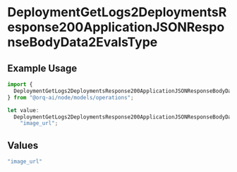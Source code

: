 # DeploymentGetLogs2DeploymentsResponse200ApplicationJSONResponseBodyData2EvalsType

## Example Usage

```typescript
import {
  DeploymentGetLogs2DeploymentsResponse200ApplicationJSONResponseBodyData2EvalsType,
} from "@orq-ai/node/models/operations";

let value:
  DeploymentGetLogs2DeploymentsResponse200ApplicationJSONResponseBodyData2EvalsType =
    "image_url";
```

## Values

```typescript
"image_url"
```